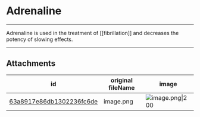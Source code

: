 # Adrenaline

 

---

Adrenaline is used in the treatment of [[fibrillation]] and decreases the potency of slowing effects.

---

## Attachments

id | original fileName | image
---|---|---
[63a8917e86db1302236fc6de](63a8917e86db1302236fc6de.png) | image.png | ![image.png\|200](63a8917e86db1302236fc6de.png)
